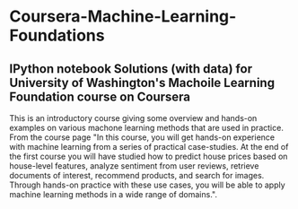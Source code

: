 # Coursera-Machine-Learning-Foundations
## IPython notebook Solutions (with data) for University of Washington's Machoile Learning Foundation course on Coursera 
This is an introductory course giving some overview and hands-on examples on various machone learning methods that are used in practice. From the course page "In this course, you will get hands-on experience with machine learning from a series of practical case-studies.  At the end of the first course you will have studied how to predict house prices based on house-level features, analyze sentiment from user reviews, retrieve documents of interest, recommend products, and search for images.  Through hands-on practice with these use cases, you will be able to apply machine learning methods in a wide range of domains.".
